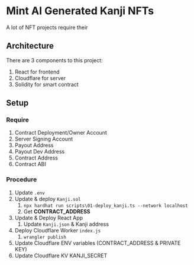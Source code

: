 # Mint AI Generated Kanji NFTs

A lot of NFT projects require their

## Architecture

There are 3 components to this project:

1. React for frontend
2. Cloudflare for server
3. Solidity for smart contract

## Setup

### Require

1. Contract Deployment/Owner Account
2. Server Signing Account
3. Payout Address
4. Payout Dev Address
5. Contract Address
6. Contract ABI

### Procedure

1. Update `.env`
2. Update & deploy `Kanji.sol`
   1. `npx hardhat run scripts\01-deploy_kanji.ts --network localhost`
   2. Get **CONTRACT_ADDRESS**
3. Update & Deploy React App
   1. Update `Kanji.json` & Kanji address
4. Deploy Cloudflare Worker `index.js`
   1. `wrangler publish`
5. Update Cloudflare ENV variables (CONTRACT_ADDRESS & PRIVATE KEY)
6. Update Cloudflare KV KANJI_SECRET
